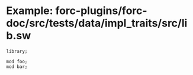 # Example: forc-plugins/forc-doc/src/tests/data/impl_traits/src/lib.sw

```sway
library;

mod foo;
mod bar;
```
